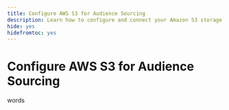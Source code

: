 ```yaml
---
title: Configure AWS S3 for Audience Sourcing
description: Learn how to configure and connect your Amazon S3 storage as a self-service data source to ingest audience data into Real-Time CDP Collaboration.
hide: yes
hidefromtoc: yes
---
```

# Configure AWS S3 for Audience Sourcing

words
